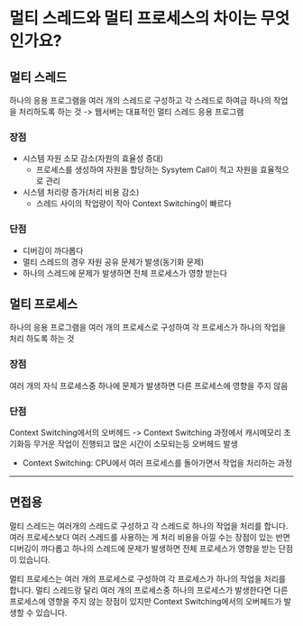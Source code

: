 # 멀티 스레드와 멀티 프로세스의 차이는 무엇인가요? 

## 멀티 스레드
하나의 응용 프로그램을 여러 개의 스레드로 구성하고 각 스레드로 하여금 하나의 작업을 처리하도록 하는 것
-> 웹서버는 대표적인 멀티 스레드 응용 프로그램

### 장점
* 시스템 자원 소모 감소(자원의 효율성 증대)
  * 프로세스를 생성하여 자원을 할당하는 Sysytem Call이 적고 자원을 효율적으로 관리
* 시스템 처리량 증가(처리 비용 감소)
  * 스레드 사이의 작업량이 작아 Context Switching이 빠르다

### 단점
* 디버깅이 까다롭다
* 멀티 스레드의 경우 자원 공유 문제가 발생(동기화 문제)
* 하나의 스레드에 문제가 발생하면 전체 프로세스가 영향 받는다

## 멀티 프로세스
하나의 응용 프로그램을 여러 개의 프로세스로 구성하여 각 프로세스가 하나의 작업을 처리 하도록 하는 것

### 장점
여러 개의 자식 프로세스중 하나에 문제가 발생하면 다른 프로세스에 영향을 주지 않음

### 단점 
Context Switching에서의 오버헤드
-> Context Switching 과정에서 캐시메모리 초기화등 무거운 작업이 진행되고 많은 시간이 소모되는등 오버헤드 발생
* Context Switching: CPU에서 여러 프로세스를 돌아가면서 작업을 처리하는 과정

-----

## 면접용
멀티 스레드는 여러개의 스레드로 구성하고 각 스레드로 하나의 작업을 처리를 합니다. 여러 프로세스보다 여러 스레드를 사용하는 게 처리 비용을 아낄 수는 장점이 있는 반면 디버깅이 까다롭고 하나의 스레드에 문제가 발생하면 전체 프로세스가 영향을 받는 단점이 있습니다. 

멀티 프로세스는 여러 개의 프로세스로 구성하여 각 프로세스가 하나의 작업을 처리를 합니다. 멀티 스레드랑 달리 여러 개의 프로세스중 하나의 프로세스가 발생한다면 다른 프로세스에 영향을 주지 않는 장점이 있지만 Context Switching에서의 오버헤드가 발생할 수 있습니다.

